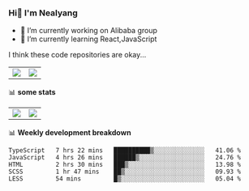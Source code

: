 ### Hi👋 I'm Nealyang

- 🔭 I’m currently working on Alibaba group
- 🌱 I’m currently learning React,JavaScript


I think these code repositories are okay...

<table>
  <tbody>
    <tr>
      <td>
        <a href="https://github.com/Nealyang/React-Express-Blog-Demo">
          <img align="center" src="https://github-readme-stats.vercel.app/api/pin/?username=Nealyang&repo=React-Express-Blog-Demo&theme=chartreuse-dark" />
        </a>
      </td>
       <td>
        <a href="https://github.com/Nealyang/PersonalBlog">
          <img align="center" src="https://github-readme-stats.vercel.app/api/pin/?username=Nealyang&repo=PersonalBlog&theme=chartreuse-dark" />
        </a>
      </td>
    </tr>
  </tbody>
</table>

📊 **some stats**


<table>
  <tbody>
    <tr>
      <td>
          <img align="center" src="https://github-readme-stats.vercel.app/api?username=Nealyang&theme=chartreuse-dark&show_icons=true" />
      </td>
       <td>
          <img align="center" src="https://github-readme-stats.vercel.app/api/top-langs/?username=Nealyang&theme=chartreuse-dark" />
      </td>
    </tr>
  </tbody>
</table>

📊 **Weekly development breakdown**

<!--START_SECTION:waka-->
```text
TypeScript   7 hrs 22 mins   ██████████▒░░░░░░░░░░░░░░   41.06 % 
JavaScript   4 hrs 26 mins   ██████▒░░░░░░░░░░░░░░░░░░   24.76 % 
HTML         2 hrs 30 mins   ███▒░░░░░░░░░░░░░░░░░░░░░   13.98 % 
SCSS         1 hr 47 mins    ██▒░░░░░░░░░░░░░░░░░░░░░░   09.93 % 
LESS         54 mins         █▒░░░░░░░░░░░░░░░░░░░░░░░   05.04 % 
```
<!--END_SECTION:waka-->
